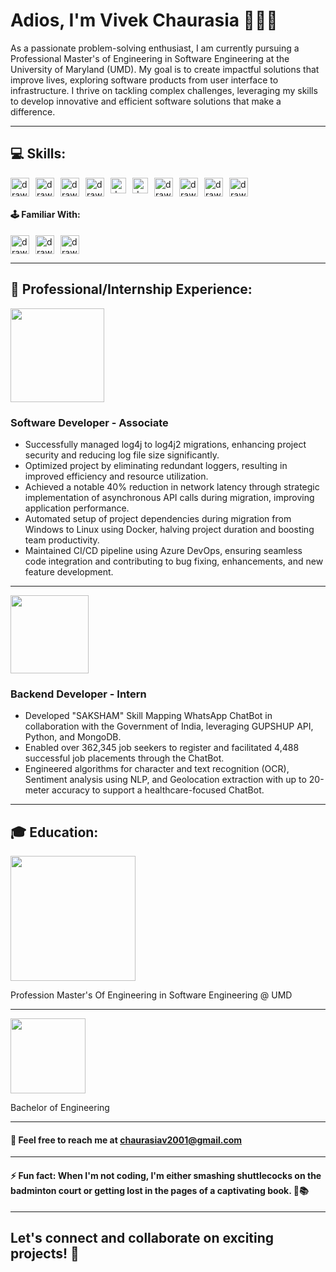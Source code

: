 # Adios, I'm Vivek Chaurasia 👋👨‍💻

As a passionate problem-solving enthusiast, I am currently pursuing a Professional Master's of Engineering in Software Engineering at the University of Maryland (UMD). My goal is to create impactful solutions that improve lives, exploring software products from user interface to infrastructure. I thrive on tackling complex challenges, leveraging my skills to develop innovative and efficient software solutions that make a difference.

<hr>

## 💻 Skills:

<div style='display: flex;gap: 10px;'>
  <img src="https://user-images.githubusercontent.com/25181517/192106073-90fffafe-3562-4ff9-a37e-c77a2da0ff58.png" alt="drawing" width="30px"/>
  <img src="https://upload.wikimedia.org/wikipedia/commons/thumb/c/c3/Python-logo-notext.svg/1869px-Python-logo-notext.svg.png" alt="drawing" width="30px"/>
  <img src="https://user-images.githubusercontent.com/25181517/117201156-9a724800-adec-11eb-9a9d-3cd0f67da4bc.png" alt="drawing" width="30px"/>
  <img src="https://camo.githubusercontent.com/a39c3862b4108d4eeff39b2b72dd313f96006f0ebde6323fecb79e977657b0d6/68747470733a2f2f63646e2e6a7364656c6976722e6e65742f67682f64657669636f6e732f64657669636f6e2f69636f6e732f737072696e672f737072696e672d6f726967696e616c2e737667" alt="drawing" width="30px"/>
  <img src="https://user-images.githubusercontent.com/25181517/117447155-6a868a00-af3d-11eb-9cfe-245df15c9f3f.png" alt="drawing" width="25px"/>
  <img src="https://upload.wikimedia.org/wikipedia/commons/a/a7/React-icon.svg" alt="drawing" width="25px"/>
  <img src="https://user-images.githubusercontent.com/25181517/183568594-85e280a7-0d7e-4d1a-9028-c8c2209e073c.png" alt="drawing" width="30px"/> 
  <img src="https://upload.wikimedia.org/wikipedia/labs/8/8e/Mysql_logo.png" alt="drawing" width="30px"/>
  <img src="https://user-images.githubusercontent.com/25181517/182884177-d48a8579-2cd0-447a-b9a6-ffc7cb02560e.png" alt="drawing" width="30px"/>
  <img src="https://user-images.githubusercontent.com/25181517/192108372-f71d70ac-7ae6-4c0d-8395-51d8870c2ef0.png" alt="drawing" width="30px"/>
</div>

#### 🕹️ Familiar With:

<div style='display: flex;gap: 10px;'>
  <img src="https://static.javatpoint.com/tutorial/rust/images/rust-tutorial.jpg" alt="drawing" width="30px">
  <img src="https://www.theprovatogroup.com/wp-content/uploads/2020/01/devops.png" alt="drawing" width="30px"/> 
  <img src="https://user-images.githubusercontent.com/25181517/117207330-263ba280-adf4-11eb-9b97-0ac5b40bc3be.png" alt="drawing" width="30px"/>
</div>
<hr>

## 🏢 Professional/Internship Experience:

<img src="https://logowik.com/content/uploads/images/359_nec.jpg" width="150px">

### Software Developer - Associate

-   Successfully managed log4j to log4j2 migrations, enhancing project security and reducing log file size significantly.
-   Optimized project by eliminating redundant loggers, resulting in improved efficiency and resource utilization.
-   Achieved a notable 40% reduction in network latency through strategic implementation of asynchronous API calls during migration, improving application performance.
-   Automated setup of project dependencies during migration from Windows to Linux using Docker, halving project duration and boosting team productivity.
-   Maintained CI/CD pipeline using Azure DevOps, ensuring seamless code integration and contributing to bug fixing, enhancements, and new feature development.
<hr>

<img src="https://digikull.com/_next/static/media/company23.304669f3.png" width="125px">

### Backend Developer - Intern

-   Developed "SAKSHAM" Skill Mapping WhatsApp ChatBot in collaboration with the Government of India, leveraging GUPSHUP API, Python, and MongoDB.
-   Enabled over 362,345 job seekers to register and facilitated 4,488 successful job placements through the ChatBot.
-   Engineered algorithms for character and text recognition (OCR), Sentiment analysis using NLP, and Geolocation extraction with up to 20-meter accuracy to support a healthcare-focused ChatBot.
<hr>

## 🎓 Education:

<img src="https://umd-brand.transforms.svdcdn.com/production/uploads/images/logos-primary.jpg?w=1801&h=601&auto=compress%2Cformat&fit=crop&dm=1613775207&s=71ce45031f9164cb409f11a2e28d8b8c" width="200px">

Profession Master's Of Engineering in Software Engineering @ UMD

<hr>
<img src="https://upload.wikimedia.org/wikipedia/commons/9/9e/DJSCE_Logo.png" width="120px">

Bachelor of Engineering

<hr>

#### 📧 Feel free to reach me at chaurasiav2001@gmail.com

<hr>

#### ⚡ Fun fact: When I'm not coding, I'm either smashing shuttlecocks on the badminton court or getting lost in the pages of a captivating book. 🏸📚

<hr>

## Let's connect and collaborate on exciting projects! 🤝
